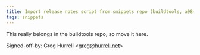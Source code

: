 ```yaml
---
title: Import release notes script from snippets repo (buildtools, a984227)
tags: snippets
---
```


This really belongs in the buildtools repo, so move it here.

Signed-off-by: Greg Hurrell &lt;greg@hurrell.net&gt;
